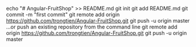 echo "# Angular-FruitShop" >> README.md
git init
git add README.md
git commit -m "first commit"
git remote add origin https://github.com/trongtien/Angular-FruitShop.git
git push -u origin master
…or push an existing repository from the command line
git remote add origin https://github.com/trongtien/Angular-FruitShop.git
git push -u origin master
